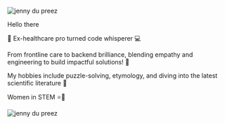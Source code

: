 ![jenny du preez](https://github.com/user-attachments/assets/4d19d714-2483-4ba5-bf79-c4501ef6d254)

Hello there 

🌟 Ex-healthcare pro turned code whisperer 💻 

From frontline care to backend brilliance, blending empathy and engineering to build impactful solutions! 🚀

My hobbies include puzzle-solving, etymology, and diving into the latest scientific literature 📗

Women in STEM ⭐💪

![jenny du preez](https://github.com/user-attachments/assets/95dd69da-c337-469d-9022-37e70af5eeae)




